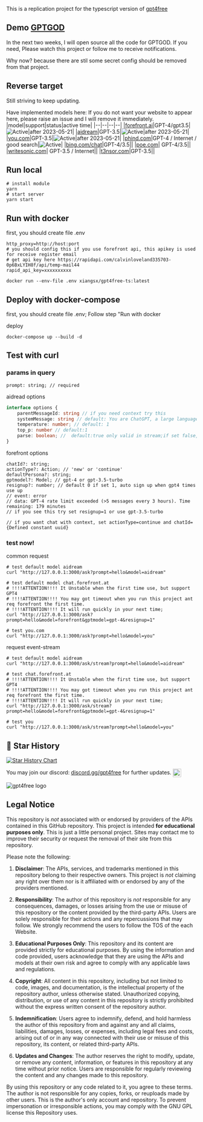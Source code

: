 This is a replication project for the typescript version of [gpt4free](https://github.com/xtekky/gpt4free)

## Demo [GPTGOD](http://gptgod.site)

In the next two weeks, I will open source all the code for GPTGOD. If you need, Please watch this project or follow me
to receive notifications.

Why now? because there are stil some secret config should be removed from that project.

## Reverse target

Still striving to keep updating.

Have implemented models here:
If you do not want your website to appear here, please raise an issue and I will remove it immediately.
|model|support|status|active time|
|--|--|--|--|
|[forefront.ai](forefront.ai)|GPT-4/gpt3.5|![Active](https://img.shields.io/badge/Active-brightgreen)|after 2023-05-21|
|[aidream](http://aidream.cloud)|GPT-3.5|![Active](https://img.shields.io/badge/Active-brightgreen)|after 2023-05-21|
|[you.com](you.com)|GPT-3.5|![Active](https://img.shields.io/badge/Active-brightgreen)|after 2023-05-21|
|[phind.com](https://www.phind.com/)|GPT-4 / Internet / good search|![Active](https://img.shields.io/badge/Active-grey)|
|[bing.com/chat](bing.com/chat)|GPT-4/3.5||
|[poe.com](poe.com)| GPT-4/3.5||
|[writesonic.com](writesonic.com)| GPT-3.5 / Internet||
|[t3nsor.com](t3nsor.com)|GPT-3.5||

## Run local

```shell
# install module
yarn
# start server
yarn start
```

## Run with docker

first, you should create file .env

```env
http_proxy=http://host:port
# you should config this if you use forefront api, this apikey is used for receive register email
# get api key here https://rapidapi.com/calvinloveland335703-0p6BxLYIH8f/api/temp-mail44
rapid_api_key=xxxxxxxxxx
```

```
docker run --env-file .env xiangsx/gpt4free-ts:latest
```

## Deploy with docker-compose

first, you should create file .env; Follow step "Run with docker

deploy

```
docker-compose up --build -d
```

## Test with curl

### params in query

```
prompt: string; // required
```

aidread options

```typescript
interface options {
    parentMessageId: string // if you need context try this
    systemMessage: string // default: You are ChatGPT, a large language model trained by OpenAI. Follow the user's instructions carefully. Respond using markdown.
    temperature: number; // default: 1
    top_p: number // default:1
    parse: boolean; //  default:true only valid in stream;if set false,return source data contains parentMessageId...
}
```

forefront options

```
chatId?: string;
actionType?: Action; // 'new' or 'continue'
defaultPersona?: string;
gptmodel?: Model; // gpt-4 or gpt-3.5-turbo
resignup?: number; // default 0 if set 1, auto sign up when gpt4 times use up
// event: error
// data: GPT-4 rate limit exceeded (>5 messages every 3 hours). Time remaining: 179 minutes
// if you see this try set resignup=1 or use gpt-3.5-turbo

// if you want chat with context, set actionType=continue and chatId={Defined constant uuid}
```

### test now!

common request

```shell
# test default model aidream
curl "http://127.0.0.1:3000/ask?prompt=hello&model=aidream"

# test default model chat.forefront.at
# !!!!ATTENTION!!!! It Unstable when the first time use, but support GPT4
# !!!!ATTENTION!!!! You may got timeout when you run this project ant req forefront the first time.
# !!!!ATTENTION!!!! It will run quickly in your next time;
curl "http://127.0.0.1:3000/ask?prompt=hello&model=forefront&gptmodel=gpt-4&resignup=1"

# test you.com
curl "http://127.0.0.1:3000/ask?prompt=hello&model=you"
```

request event-stream

```shell
# test default model aidream
curl "http://127.0.0.1:3000/ask/stream?prompt=hello&model=aidream"

# test chat.forefront.at
# !!!!ATTENTION!!!! It Unstable when the first time use, but support GPT4
# !!!!ATTENTION!!!! You may got timeout when you run this project ant req forefront the first time.
# !!!!ATTENTION!!!! It will run quickly in your next time;
curl "http://127.0.0.1:3000/ask/stream?prompt=hello&model=forefront&gptmodel=gpt-4&resignup=1"

# test you
curl "http://127.0.0.1:3000/ask/stream?prompt=hello&model=you"
```

## 🌟 Star History

[![Star History Chart](https://api.star-history.com/svg?repos=xiangsx/gpt4free-ts&type=Date)](https://star-history.com/#xiangsx/gpt4free-ts&&type=Date)

<p>You may join our discord: <a href="https://discord.com/invite/gpt4free">discord.gg/gpt4free<a> for further updates. <a href="https://discord.gg/gpt4free"><img align="center" alt="gpt4free Discord" width="22px" src="https://raw.githubusercontent.com/peterthehan/peterthehan/master/assets/discord.svg" /></a></p>


<img alt="gpt4free logo" src="https://user-images.githubusercontent.com/98614666/233799515-1a7cb6a3-b17f-42c4-956d-8d2a0664466f.png">

## Legal Notice <a name="legal-notice"></a>

This repository is _not_ associated with or endorsed by providers of the APIs contained in this GitHub repository. This
project is intended **for educational purposes only**. This is just a little personal project. Sites may contact me to
improve their security or request the removal of their site from this repository.

Please note the following:

1. **Disclaimer**: The APIs, services, and trademarks mentioned in this repository belong to their respective owners.
   This project is _not_ claiming any right over them nor is it affiliated with or endorsed by any of the providers
   mentioned.

2. **Responsibility**: The author of this repository is _not_ responsible for any consequences, damages, or losses
   arising from the use or misuse of this repository or the content provided by the third-party APIs. Users are solely
   responsible for their actions and any repercussions that may follow. We strongly recommend the users to follow the
   TOS of the each Website.

3. **Educational Purposes Only**: This repository and its content are provided strictly for educational purposes. By
   using the information and code provided, users acknowledge that they are using the APIs and models at their own risk
   and agree to comply with any applicable laws and regulations.

4. **Copyright**: All content in this repository, including but not limited to code, images, and documentation, is the
   intellectual property of the repository author, unless otherwise stated. Unauthorized copying, distribution, or use
   of any content in this repository is strictly prohibited without the express written consent of the repository
   author.

5. **Indemnification**: Users agree to indemnify, defend, and hold harmless the author of this repository from and
   against any and all claims, liabilities, damages, losses, or expenses, including legal fees and costs, arising out of
   or in any way connected with their use or misuse of this repository, its content, or related third-party APIs.

6. **Updates and Changes**: The author reserves the right to modify, update, or remove any content, information, or
   features in this repository at any time without prior notice. Users are responsible for regularly reviewing the
   content and any changes made to this repository.

By using this repository or any code related to it, you agree to these terms. The author is not responsible for any
copies, forks, or reuploads made by other users. This is the author's only account and repository. To prevent
impersonation or irresponsible actions, you may comply with the GNU GPL license this Repository uses.
